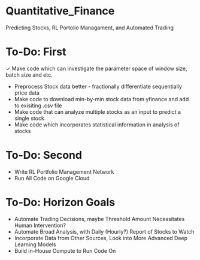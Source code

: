 # Quantitative_Finance
Predicting Stocks, RL Portolio Managament, and Automated Trading

# To-Do: First 
✓ Make code which can investigate the parameter space of window size, batch size and etc. 
- Preprocess Stock data better - fractionally differentiate sequentially price data
- Make code to download min-by-min stock data from yfinance and add to exisiting .csv file
- Make code that can analyze multiple stocks as an input to predict a single stock 
- Make code which incorporates statistical information in analysis of stocks

# To-Do: Second
- Write RL Portfolio Management Network
- Run All Code on Google Cloud

# To-Do: Horizon Goals
- Automate Trading Decisions, maybe Threshold Amount Necessitates Human Intervention?
- Automate Broad Analysis, with Daily (Hourly?) Report of Stocks to Watch
- Incorporate Data from Other Sources, Look into More Advanced Deep Learning Models 
- Build in-House Compute to Run Code On